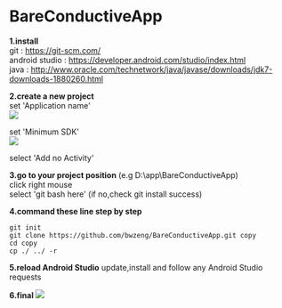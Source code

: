 # BareConductiveApp

**1.install**  
   git : https://git-scm.com/  
   android studio : https://developer.android.com/studio/index.html  
   java : http://www.oracle.com/technetwork/java/javase/downloads/jdk7-downloads-1880260.html  
     
**2.create a new project**  
  set 'Application name'  
  <img src=http://i.imgur.com/UrgqqW1.png> </img>
    
  set 'Minimum SDK'  
  <img src=http://i.imgur.com/Vh25p0L.png></img>

  select 'Add no Activity'

**3.go to your project position** (e.g D:\app\BareConductiveApp)  
  click right mouse  
  select 'git bash here'  (if no,check git install success)  

**4.command these line step by step**  
  ```
  git init  
  git clone https://github.com/bwzeng/BareConductiveApp.git copy  
  cd copy  
  cp ./ ../ -r  
  ```

**5.reload Android Studio**
  update,install and follow any Android Studio requests

**6.final**
<img src=http://i.imgur.com/5VZs5jl.png>  </img>
